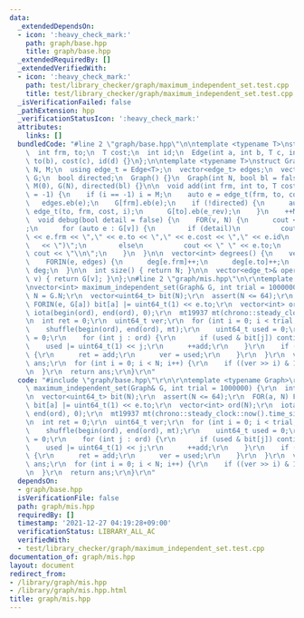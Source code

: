 ```yaml
---
data:
  _extendedDependsOn:
  - icon: ':heavy_check_mark:'
    path: graph/base.hpp
    title: graph/base.hpp
  _extendedRequiredBy: []
  _extendedVerifiedWith:
  - icon: ':heavy_check_mark:'
    path: test/library_checker/graph/maximum_independent_set.test.cpp
    title: test/library_checker/graph/maximum_independent_set.test.cpp
  _isVerificationFailed: false
  _pathExtension: hpp
  _verificationStatusIcon: ':heavy_check_mark:'
  attributes:
    links: []
  bundledCode: "#line 2 \"graph/base.hpp\"\n\ntemplate <typename T>\nstruct Edge {\n\
    \  int frm, to;\n  T cost;\n  int id;\n  Edge(int a, int b, T c, int d) : frm(a),\
    \ to(b), cost(c), id(d) {}\n};\n\ntemplate <typename T>\nstruct Graph {\n  int\
    \ N, M;\n  using edge_t = Edge<T>;\n  vector<edge_t> edges;\n  vector<vector<edge_t>>\
    \ G;\n  bool directed;\n  Graph() {}\n  Graph(int N, bool bl = false) : N(N),\
    \ M(0), G(N), directed(bl) {}\n\n  void add(int frm, int to, T cost = 1, int i\
    \ = -1) {\n    if (i == -1) i = M;\n    auto e = edge_t(frm, to, cost, i);\n \
    \   edges.eb(e);\n    G[frm].eb(e);\n    if (!directed) {\n      auto e_rev =\
    \ edge_t(to, frm, cost, i);\n      G[to].eb(e_rev);\n    }\n    ++M;\n  }\n\n\
    \  void debug(bool detail = false) {\n    FOR(v, N) {\n      cout << v << \" :\"\
    ;\n      for (auto e : G[v]) {\n        if (detail)\n          cout << \" (\"\
    \ << e.frm << \",\" << e.to << \",\" << e.cost << \",\" << e.id\n            \
    \   << \")\";\n        else\n          cout << \" \" << e.to;\n      }\n     \
    \ cout << \"\\n\";\n    }\n  }\n\n  vector<int> degrees() {\n    vector<int> deg(N);\n\
    \    FORIN(e, edges) {\n      deg[e.frm]++;\n      deg[e.to]++;\n    }\n    return\
    \ deg;\n  }\n\n  int size() { return N; }\n\n  vector<edge_t>& operator[](int\
    \ v) { return G[v]; }\n};\n#line 2 \"graph/mis.hpp\"\n\r\ntemplate <typename Graph>\r\
    \nvector<int> maximum_independent_set(Graph& G, int trial = 1000000) {\r\n  int\
    \ N = G.N;\r\n  vector<uint64_t> bit(N);\r\n  assert(N <= 64);\r\n  FOR(a, N)\
    \ FORIN(e, G[a]) bit[a] |= uint64_t(1) << e.to;\r\n  vector<int> ord(N);\r\n \
    \ iota(begin(ord), end(ord), 0);\r\n  mt19937 mt(chrono::steady_clock::now().time_since_epoch().count());\r\
    \n  int ret = 0;\r\n  uint64_t ver;\r\n  for (int i = 0; i < trial; i++) {\r\n\
    \    shuffle(begin(ord), end(ord), mt);\r\n    uint64_t used = 0;\r\n    int add\
    \ = 0;\r\n    for (int j : ord) {\r\n      if (used & bit[j]) continue;\r\n  \
    \    used |= uint64_t(1) << j;\r\n      ++add;\r\n    }\r\n    if (ret < add)\
    \ {\r\n      ret = add;\r\n      ver = used;\r\n    }\r\n  }\r\n  vector<int>\
    \ ans;\r\n  for (int i = 0; i < N; i++) {\r\n    if ((ver >> i) & 1) ans.emplace_back(i);\r\
    \n  }\r\n  return ans;\r\n}\r\n"
  code: "#include \"graph/base.hpp\"\r\n\r\ntemplate <typename Graph>\r\nvector<int>\
    \ maximum_independent_set(Graph& G, int trial = 1000000) {\r\n  int N = G.N;\r\
    \n  vector<uint64_t> bit(N);\r\n  assert(N <= 64);\r\n  FOR(a, N) FORIN(e, G[a])\
    \ bit[a] |= uint64_t(1) << e.to;\r\n  vector<int> ord(N);\r\n  iota(begin(ord),\
    \ end(ord), 0);\r\n  mt19937 mt(chrono::steady_clock::now().time_since_epoch().count());\r\
    \n  int ret = 0;\r\n  uint64_t ver;\r\n  for (int i = 0; i < trial; i++) {\r\n\
    \    shuffle(begin(ord), end(ord), mt);\r\n    uint64_t used = 0;\r\n    int add\
    \ = 0;\r\n    for (int j : ord) {\r\n      if (used & bit[j]) continue;\r\n  \
    \    used |= uint64_t(1) << j;\r\n      ++add;\r\n    }\r\n    if (ret < add)\
    \ {\r\n      ret = add;\r\n      ver = used;\r\n    }\r\n  }\r\n  vector<int>\
    \ ans;\r\n  for (int i = 0; i < N; i++) {\r\n    if ((ver >> i) & 1) ans.emplace_back(i);\r\
    \n  }\r\n  return ans;\r\n}\r\n"
  dependsOn:
  - graph/base.hpp
  isVerificationFile: false
  path: graph/mis.hpp
  requiredBy: []
  timestamp: '2021-12-27 04:19:28+09:00'
  verificationStatus: LIBRARY_ALL_AC
  verifiedWith:
  - test/library_checker/graph/maximum_independent_set.test.cpp
documentation_of: graph/mis.hpp
layout: document
redirect_from:
- /library/graph/mis.hpp
- /library/graph/mis.hpp.html
title: graph/mis.hpp
---
```

